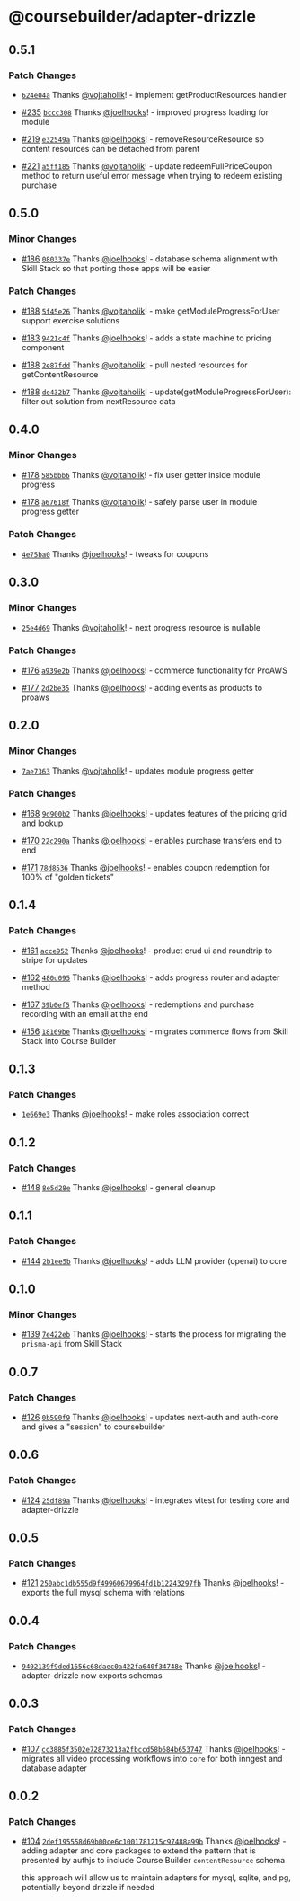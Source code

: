 # @coursebuilder/adapter-drizzle

## 0.5.1

### Patch Changes

- [`624e04a`](https://github.com/badass-courses/course-builder/commit/624e04aa830cdbc7bedc302466363aa1a3831cea) Thanks [@vojtaholik](https://github.com/vojtaholik)! - implement getProductResources handler

- [#235](https://github.com/badass-courses/course-builder/pull/235) [`bccc308`](https://github.com/badass-courses/course-builder/commit/bccc3084077ab2bf24f1ac9361c3c13936749c6a) Thanks [@joelhooks](https://github.com/joelhooks)! - improved progress loading for module

- [#219](https://github.com/badass-courses/course-builder/pull/219) [`e32549a`](https://github.com/badass-courses/course-builder/commit/e32549ab4f0e903a467120a35ab27ef44892b115) Thanks [@joelhooks](https://github.com/joelhooks)! - removeResourceResource so content resources can be detached from parent

- [#221](https://github.com/badass-courses/course-builder/pull/221) [`a5ff185`](https://github.com/badass-courses/course-builder/commit/a5ff1856f912badecea337b014df525b950badc1) Thanks [@vojtaholik](https://github.com/vojtaholik)! - update redeemFullPriceCoupon method to return useful error message when trying to redeem existing purchase

## 0.5.0

### Minor Changes

- [#186](https://github.com/badass-courses/course-builder/pull/186) [`080337e`](https://github.com/badass-courses/course-builder/commit/080337ef60c1e62e762673266b2478b7cd141b33) Thanks [@joelhooks](https://github.com/joelhooks)! - database schema alignment with Skill Stack so that porting those apps will be easier

### Patch Changes

- [#188](https://github.com/badass-courses/course-builder/pull/188) [`5f45e26`](https://github.com/badass-courses/course-builder/commit/5f45e2637c3742e88f7f26127356710edac5b763) Thanks [@vojtaholik](https://github.com/vojtaholik)! - make getModuleProgressForUser support exercise solutions

- [#183](https://github.com/badass-courses/course-builder/pull/183) [`9421c4f`](https://github.com/badass-courses/course-builder/commit/9421c4f1db7eb84728abca79bf68acb0b5ee2671) Thanks [@joelhooks](https://github.com/joelhooks)! - adds a state machine to pricing component

- [#188](https://github.com/badass-courses/course-builder/pull/188) [`2e87fdd`](https://github.com/badass-courses/course-builder/commit/2e87fdd4397848939dbcc8cb7b0fae53267fdc62) Thanks [@vojtaholik](https://github.com/vojtaholik)! - pull nested resources for getContentResource

- [#188](https://github.com/badass-courses/course-builder/pull/188) [`de432b7`](https://github.com/badass-courses/course-builder/commit/de432b78352899adbb830dec8872e82af8823e20) Thanks [@vojtaholik](https://github.com/vojtaholik)! - update(getModuleProgressForUser): filter out solution from nextResource data

## 0.4.0

### Minor Changes

- [#178](https://github.com/badass-courses/course-builder/pull/178) [`585bbb6`](https://github.com/badass-courses/course-builder/commit/585bbb68b9768d7dbf73069c45c109ff034c27d0) Thanks [@vojtaholik](https://github.com/vojtaholik)! - fix user getter inside module progress

- [#178](https://github.com/badass-courses/course-builder/pull/178) [`a67618f`](https://github.com/badass-courses/course-builder/commit/a67618fa647a0aafec6cb29d0ef38f74a92eeb76) Thanks [@vojtaholik](https://github.com/vojtaholik)! - safely parse user in module progress getter

### Patch Changes

- [`4e75ba0`](https://github.com/badass-courses/course-builder/commit/4e75ba07396beb7ecf66c1d736fba1c109fa3e9f) Thanks [@joelhooks](https://github.com/joelhooks)! - tweaks for coupons

## 0.3.0

### Minor Changes

- [`25e4d69`](https://github.com/badass-courses/course-builder/commit/25e4d69928b2ec2fb61946dc327525a86902e027) Thanks [@vojtaholik](https://github.com/vojtaholik)! - next progress resource is nullable

### Patch Changes

- [#176](https://github.com/badass-courses/course-builder/pull/176) [`a939e2b`](https://github.com/badass-courses/course-builder/commit/a939e2baa850a54167c800f83ba32030d6b6da4b) Thanks [@joelhooks](https://github.com/joelhooks)! - commerce functionality for ProAWS

- [#177](https://github.com/badass-courses/course-builder/pull/177) [`2d2be35`](https://github.com/badass-courses/course-builder/commit/2d2be35b50bdce90e111338dd788cb856c952e49) Thanks [@joelhooks](https://github.com/joelhooks)! - adding events as products to proaws

## 0.2.0

### Minor Changes

- [`7ae7363`](https://github.com/badass-courses/course-builder/commit/7ae7363f3655fb123bc28b4cd2f249e9d082fec3) Thanks [@vojtaholik](https://github.com/vojtaholik)! - updates module progress getter

### Patch Changes

- [#168](https://github.com/badass-courses/course-builder/pull/168) [`9d900b2`](https://github.com/badass-courses/course-builder/commit/9d900b217a8d8ee1fdee1a9e0ae24b58e87773cc) Thanks [@joelhooks](https://github.com/joelhooks)! - updates features of the pricing grid and lookup

- [#170](https://github.com/badass-courses/course-builder/pull/170) [`22c290a`](https://github.com/badass-courses/course-builder/commit/22c290ad7eec68e664c0027ba9389af41c71a16a) Thanks [@joelhooks](https://github.com/joelhooks)! - enables purchase transfers end to end

- [#171](https://github.com/badass-courses/course-builder/pull/171) [`78d8536`](https://github.com/badass-courses/course-builder/commit/78d8536c4944ab1f98a6376ad9dcc8baac9fc2ff) Thanks [@joelhooks](https://github.com/joelhooks)! - enables coupon redemption for 100% of "golden tickets"

## 0.1.4

### Patch Changes

- [#161](https://github.com/badass-courses/course-builder/pull/161) [`acce952`](https://github.com/badass-courses/course-builder/commit/acce95260e808a74b94c81c165ff296c014d27ff) Thanks [@joelhooks](https://github.com/joelhooks)! - product crud ui and roundtrip to stripe for updates

- [#162](https://github.com/badass-courses/course-builder/pull/162) [`480d095`](https://github.com/badass-courses/course-builder/commit/480d09554cd0e645ea33b8d5533be53e3f2ef250) Thanks [@joelhooks](https://github.com/joelhooks)! - adds progress router and adapter method

- [#167](https://github.com/badass-courses/course-builder/pull/167) [`39b0ef5`](https://github.com/badass-courses/course-builder/commit/39b0ef5e4556ee1a1fd549f3bc48f405fe8b6984) Thanks [@joelhooks](https://github.com/joelhooks)! - redemptions and purchase recording with an email at the end

- [#156](https://github.com/badass-courses/course-builder/pull/156) [`18169be`](https://github.com/badass-courses/course-builder/commit/18169be84613cac1cc2d35bc6cd386eaf803f53f) Thanks [@joelhooks](https://github.com/joelhooks)! - migrates commerce flows from Skill Stack into Course Builder

## 0.1.3

### Patch Changes

- [`1e669e3`](https://github.com/badass-courses/course-builder/commit/1e669e3c91c90b7a71bf4157b6ac1444f14b80b1) Thanks [@joelhooks](https://github.com/joelhooks)! - make roles association correct

## 0.1.2

### Patch Changes

- [#148](https://github.com/badass-courses/course-builder/pull/148) [`8e5d28e`](https://github.com/badass-courses/course-builder/commit/8e5d28eb27c3c4fc6f181c4d1e118aa23828c0c4) Thanks [@joelhooks](https://github.com/joelhooks)! - general cleanup

## 0.1.1

### Patch Changes

- [#144](https://github.com/badass-courses/course-builder/pull/144) [`2b1ee5b`](https://github.com/badass-courses/course-builder/commit/2b1ee5bfddc417f5f8112f297e03b4ad8d281aa0) Thanks [@joelhooks](https://github.com/joelhooks)! - adds LLM provider (openai) to core

## 0.1.0

### Minor Changes

- [#139](https://github.com/badass-courses/course-builder/pull/139) [`7e422eb`](https://github.com/badass-courses/course-builder/commit/7e422eb3f19aa99f465f444e4180635dac5baa50) Thanks [@joelhooks](https://github.com/joelhooks)! - starts the process for migrating the `prisma-api` from Skill Stack

## 0.0.7

### Patch Changes

- [#126](https://github.com/badass-courses/course-builder/pull/126) [`0b590f9`](https://github.com/badass-courses/course-builder/commit/0b590f984b038d951fc2bceb243415e0cf49ce20) Thanks [@joelhooks](https://github.com/joelhooks)! - updates next-auth and auth-core and gives a "session" to coursebuilder

## 0.0.6

### Patch Changes

- [#124](https://github.com/badass-courses/course-builder/pull/124) [`25df89a`](https://github.com/badass-courses/course-builder/commit/25df89a0524e8c340bbd4898fa369df3c9e2b720) Thanks [@joelhooks](https://github.com/joelhooks)! - integrates vitest for testing core and adapter-drizzle

## 0.0.5

### Patch Changes

- [#121](https://github.com/badass-courses/course-builder/pull/121) [`250abc1db555d9f49960679964fd1b12243297fb`](https://github.com/badass-courses/course-builder/commit/250abc1db555d9f49960679964fd1b12243297fb) Thanks [@joelhooks](https://github.com/joelhooks)! - exports the full mysql schema with relations

## 0.0.4

### Patch Changes

- [`9402139f9ded1656c68daec0a422fa640f34748e`](https://github.com/badass-courses/course-builder/commit/9402139f9ded1656c68daec0a422fa640f34748e) Thanks [@joelhooks](https://github.com/joelhooks)! - adapter-drizzle now exports schemas

## 0.0.3

### Patch Changes

- [#107](https://github.com/badass-courses/course-builder/pull/107) [`cc3885f3502e72873213a2fbccd58b684b653747`](https://github.com/badass-courses/course-builder/commit/cc3885f3502e72873213a2fbccd58b684b653747) Thanks [@joelhooks](https://github.com/joelhooks)! - migrates all video processing workflows into `core` for both inngest and database adapter

## 0.0.2

### Patch Changes

- [#104](https://github.com/badass-courses/course-builder/pull/104) [`2def195558d69b00ce6c1001781215c97488a99b`](https://github.com/badass-courses/course-builder/commit/2def195558d69b00ce6c1001781215c97488a99b) Thanks [@joelhooks](https://github.com/joelhooks)! - adding adapter and core packages to extend the pattern that is presented by authjs to include Course Builder `contentResource` schema

  this approach will allow us to maintain adapters for mysql, sqlite, and pg, potentially beyond drizzle if needed
